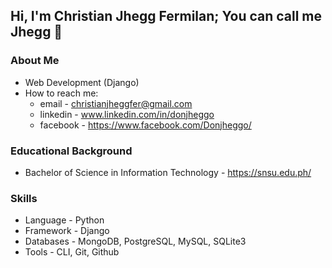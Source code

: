 ## Hi, I'm Christian Jhegg Fermilan; You can call me Jhegg 👋


### About Me
* Web Development (Django)
* How to reach me: 
    * email - christianjheggfer@gmail.com
    * linkedin - www.linkedin.com/in/donjheggo
    * facebook - https://www.facebook.com/Donjheggo/

### Educational Background
* Bachelor of Science in Information Technology - https://snsu.edu.ph/

### Skills
* Language - Python
* Framework - Django
* Databases - MongoDB, PostgreSQL, MySQL, SQLite3
* Tools - CLI, Git, Github

